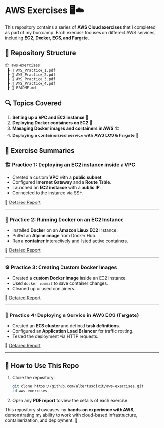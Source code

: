# AWS Exercises 🖥️☁️

This repository contains a series of **AWS Cloud exercises** that I completed as part of my bootcamp. Each exercise focuses on different AWS services, including **EC2, Docker, ECS, and Fargate**.

## 📂 Repository Structure
```
📦 aws-exercises
 ┣ 📜 AWS_Practice_1.pdf
 ┣ 📜 AWS_Practice_2.pdf
 ┣ 📜 AWS_Practice_3.pdf
 ┣ 📜 AWS_Practice_4.pdf
 ┣ 📜 README.md
```

## 🔍 Topics Covered
1. **Setting up a VPC and EC2 instance** 📡
2. **Deploying Docker containers on EC2** 🐳
3. **Managing Docker images and containers in AWS** 🏗️
4. **Deploying a containerized service with AWS ECS & Fargate** 🚀

## 📜 Exercise Summaries

### 🏗️ **Practice 1: Deploying an EC2 instance inside a VPC**
- Created a custom **VPC** with a **public subnet**.
- Configured **Internet Gateway** and a **Route Table**.
- Launched an **EC2 instance** with a **public IP**.
- Connected to the instance via SSH.

📄 [Detailed Report](./AWS_Practice_1.pdf)

---

### 🐳 **Practice 2: Running Docker on an EC2 Instance**
- Installed **Docker** on an **Amazon Linux EC2** instance.
- Pulled an **Alpine image** from Docker Hub.
- Ran a **container** interactively and listed active containers.

📄 [Detailed Report](./AWS_Practice_2.pdf)

---

### ⚙️ **Practice 3: Creating Custom Docker Images**
- Created a **custom Docker image** inside an EC2 instance.
- Used `docker commit` to save container changes.
- Cleaned up unused containers.

📄 [Detailed Report](./AWS_Practice_3.pdf)

---

### 🚀 **Practice 4: Deploying a Service in AWS ECS (Fargate)**
- Created an **ECS cluster** and defined **task definitions**.
- Configured an **Application Load Balancer** for traffic routing.
- Tested the deployment via HTTP requests.

📄 [Detailed Report](./AWS_Practice_4.pdf)

---

## 📌 How to Use This Repo
1. Clone the repository:
   ```bash
   git clone https://github.com/albertusdixit/aws-exercises.git
   cd aws-exercises
   ```
2. Open any **PDF report** to view the details of each exercise.

This repository showcases my **hands-on experience with AWS**, demonstrating my ability to work with cloud-based infrastructure, containerization, and deployment. 🚀

